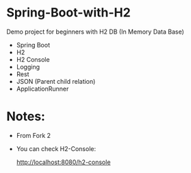# Spring-Boot-with-H2
Demo project for beginners with H2 DB (In Memory Data Base)

* Spring Boot
* H2 
* H2 Console
* Logging
* Rest
* JSON (Parent child relation)
* ApplicationRunner

# Notes:

* From Fork 2
* You can check H2-Console:
    
    [http://localhost:8080/h2-console](http://localhost:8080/h2-console)
    
    


    
